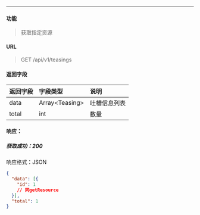 -----------

#### 功能

> 获取指定资源

#### URL

> GET /api/v1/teasings

#### 返回字段

| 返回字段 | 字段类型       | 说明         |
| :------- | :------------- | :----------- |
| data     | Array\<Teasing> | 吐槽信息列表 |
| total    | int            | 数量         |

#### 响应：
##### 获取成功：200
响应格式：JSON
```JSON
{
  "data": [{
    "id": 1
    // 同getResource
  }],
  "total": 1
}
```
